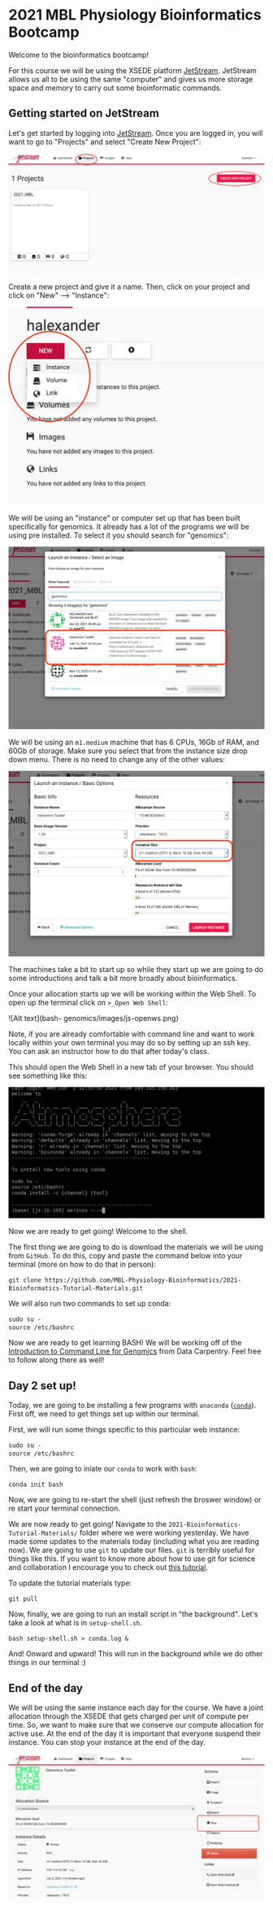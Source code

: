 # 2021 MBL Physiology Bioinformatics Bootcamp

Welcome to the bioinformatics bootcamp!

For this course we will be using the XSEDE platform [JetStream](https://use.jetstream-cloud.org/application/projects). JetStream allows us all to be using the same "computer" and gives us more storage space and memory to carry out some bioinformatic commands.

## Getting started on JetStream

Let's get started by logging into [JetStream](https://use.jetstream-cloud.org/application/projects). Once you are logged in, you will want to go to "Projects" and select "Create New Project":

![Alt text](bash-genomics/images/js-login.png)

Create a new project and give it a name. Then, click on your project and click on "New" --> "Instance":

![Alt text](bash-genomics/images/js-new-inst.png)

We will be using an "instance" or computer set up that has been built specifically for genomics. It already has a lot of the programs we will be using pre installed. To select it you should search for "genomics":

![Alt text](bash-genomics/images/js-genomics.png)

We will be using an `m1.medium` machine that has 6 CPUs, 16Gb of RAM, and 60Gb of storage. Make sure you select that from the instance size drop down menu. There is no need to change any of the other values:


![Alt text](bash-genomics/images/js-launch.png)

The machines take a bit to start up so while they start up we are going to do some introductions and talk a bit more broadly about bioinformatics.

Once your allocation starts up we will be working within the Web Shell. To open up the terminal click on `>_Open Web Shell`:


![Alt text](bash- genomics/images/js-openws.png)

Note, if you are already comfortable with command line and want to work locally within your own terminal you may do so by setting up an ssh key. You can ask an instructor how to do that after today's class.

This should open the Web Shell in a new tab of your browser. You should see something like this:


![Alt text](bash-genomics/images/atmosphere.png)

Now we are ready to get going! Welcome to the shell.

The first thing we are going to do is download the materials we will be using from `GitHub`. To do this, copy and paste the command below into your terminal (more on how to do that in person):

```
git clone https://github.com/MBL-Physiology-Bioinformatics/2021-Bioinformatics-Tutorial-Materials.git
```

We will also run two commands to set up conda:

```
sudo su -
source /etc/bashrc
```

Now we are ready to get learning BASH! We will be working off of the [Introduction to Command Line for Genomics](https://datacarpentry.org/shell-genomics/) from Data Carpentry. Feel free to follow along there as well!

## Day 2 set up!

Today, we are going to be installing a few programs with `anaconda` ([`conda`](https://astrobiomike.github.io/unix/conda-intro)). First off, we need to get things set up within our terminal. 

First, we will run some things specific to this particular web instance: 

```
sudo su -
source /etc/bashrc
```

Then, we are going to iniate our `conda` to work with `bash`:

```
conda init bash
```

Now, we are going to re-start the shell (just refresh the broswer window) or re start your terminal connection. 

We are now ready to get going! Navigate to the `2021-Bioinformatics-Tutorial-Materials/` folder where we were working yesterday. We have made some updates to the materials today (including what you are reading now). We are going to use `git` to update our files. `git` is terribly useful for things like this. If you want to know more about how to use git for science and collaboration I encourage you to check out [this tutorial](https://github.com/swcarpentry). 

To update the tutorial materials type:

```
git pull 
```

Now, finally, we are going to run an install script in "the background". Let's take a look at what is in `setup-shell.sh`. 

```
bash setup-shell.sh > conda.log &
```

And! Onward and upward! This will run in the background while we do other things in our terminal :) 

## End of the day

We will be using the same instance each day for the course. We have a joint allocation through the XSEDE that gets charged per unit of compute per time. So, we want to make sure that we conserve our compute allocation for active use. At the end of the day it is important that everyone suspend their instance. You can stop your instance at the end of the day.  



![Alt text](bash-genomics/images/js-suspend.png)
